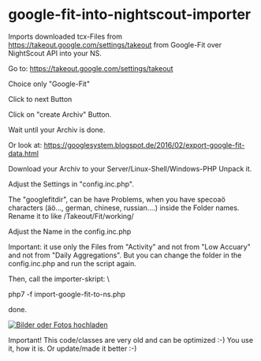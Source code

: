 # google-fit-into-nightscout-importer
Imports downloaded tcx-Files from https://takeout.google.com/settings/takeout from Google-Fit over NightScout API into your NS.

Go to: https://takeout.google.com/settings/takeout

Choice only "Google-Fit"

Click to next Button

Click on "create Archiv" Button.

Wait until your Archiv is done.

Or look at: https://googlesystem.blogspot.de/2016/02/export-google-fit-data.html


Download your Archiv to your Server/Linux-Shell/Windows-PHP
Unpack it.

Adjust the Settings in "config.inc.php".


The "googlefitdir", can be have Problems, when you have specoaö characters (äö..., german, chinese, russian....) inside the Folder names.
Rename it to like /Takeout/Fit/working/

Adjust the Name in the config.inc.php

Important: it use only the Files from "Activity" and not from "Low Accuary" and not from "Daily Aggregations".
But you can change the folder in the config.inc.php and run the script again.

Then, call the importer-skript: \

php7 -f import-google-fit-to-ns.php

done.


<a href="https://www.pic-upload.de" target="_blank"><img src="https://www2.pic-upload.de/img/33044613/google-fit-nightscout.jpg" title="Bilder oder Fotos hochladen"></a>


Important! This code/classes are very old and can be optimized :-)
You use it, how it is. Or update/made it better :-)
